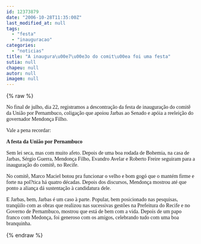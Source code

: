 ```yaml
---
id: 12373879
date: "2006-10-28T11:35:00Z"
last_modified_at: null
tags:
  - "festa"
  - "inauguracao"
categories:
  - "noticias"
title: "A inaugura\u00e7\u00e3o do comit\u00ea foi uma festa"
sutia: null
chapeu: null
autor: null
imagem: null
---
```

{% raw %}
<p><P><FONT face=Verdana>No final de julho, dia 22, registramos a descontração da festa de inauguração do comitê da União por Pernambuco, coligação que apoiou Jarbas ao Senado e apóia a reeleição do governador Mendonça Filho.</FONT></P></p>
<p><P><FONT face=Verdana>Vale a pena recordar:</FONT></P></p>
<p><P><FONT face=Verdana><STRONG>A festa da União por Pernambuco</STRONG></FONT></P></p>
<p><P><FONT face=Verdana>Sem lei seca, mas com muito afeto. Depois de uma boa rodada de Bohemia, na casa de Jarbas, Sérgio Guerra, Mendonça Filho, Evandro Avelar e Roberto Freire seguiram para a inauguração do comitê, no Recife.</FONT></P></p>
<p><P><FONT face=Verdana>No comitê, Marco Maciel botou pra funcionar o velho e bom gogó que o mantém firme e forte na pol?tica há quatro décadas. Depois dos discursos, Mendonça mostrou até que ponto a aliança dá sustentação à candidatura dele.</FONT></P></p>
<p><P><FONT face=Verdana>E Jarbas, bem, Jarbas é um caso à parte. Popular, bem posicionado nas pesquisas, tranqüilo com as obras que realizou nas sucessivas gestões na Prefeitura do Recife e no Governo de Pernambuco, mostrou que está de bem com a vida. Depois de um papo franco com Medonça, foi generoso com os amigos, celebrando tudo com uma boa branquinha.</FONT></P> </p>
{% endraw %}
